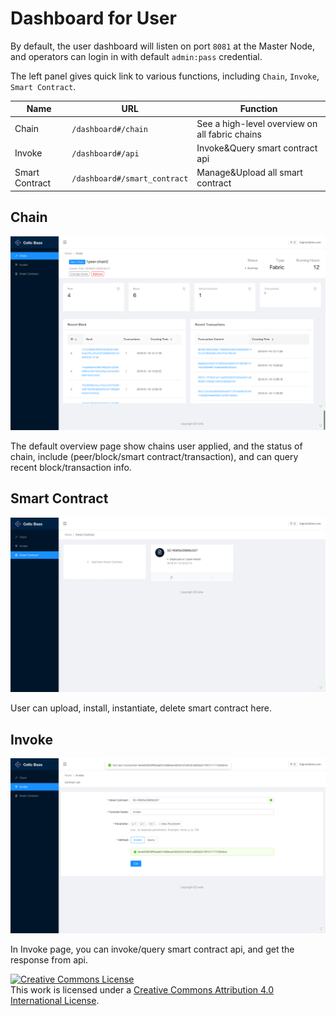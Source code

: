 # Dashboard for User

By default, the user dashboard will listen on port `8081` at the Master Node, and operators can login in with default `admin:pass` credential.

The left panel gives quick link to various functions, including `Chain`, `Invoke`, `Smart Contract`.

| Name | URL | Function |
| --- | --- | --- |
| Chain | `/dashboard#/chain` | See a high-level overview on all fabric chains |
| Invoke | `/dashboard#/api` | Invoke&Query smart contract api |
| Smart Contract | `/dashboard#/smart_contract` | Manage&Upload all smart contract |

## Chain

![User Dashboard Overview](imgs/user-dashboard/overview.png)

The default overview page show chains user applied, and the status of chain, include (peer/block/smart contract/transaction), and can query recent block/transaction info.

## Smart Contract

![User Dashboard smart contract](imgs/user-dashboard/smart_contract.png)

User can upload, install, instantiate, delete smart contract here.

## Invoke

![User Dashboard Invoke](imgs/user-dashboard/invoke_query.png)

In Invoke page, you can invoke/query smart contract api, and get the response from api.

<a rel="license" href="http://creativecommons.org/licenses/by/4.0/"><img alt="Creative Commons License" style="border-width:0" src="https://i.creativecommons.org/l/by/4.0/88x31.png" /></a><br />This work is licensed under a <a rel="license" href="http://creativecommons.org/licenses/by/4.0/">Creative Commons Attribution 4.0 International License</a>.
